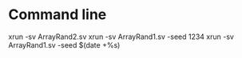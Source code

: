 # Command line
xrun -sv ArrayRand2.sv
xrun -sv ArrayRand1.sv -seed 1234
xrun -sv ArrayRand1.sv -seed $(date +%s)
